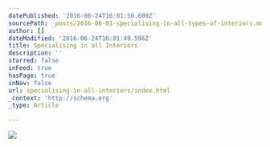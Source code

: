 ```yaml
---
datePublished: '2016-06-24T16:01:56.609Z'
sourcePath: _posts/2016-06-01-specialising-in-all-types-of-interiors.md
author: []
dateModified: '2016-06-24T16:01:49.596Z'
title: Specialising in all Interiors
description: ''
starred: false
inFeed: true
hasPage: true
inNav: false
url: specialising-in-all-interiors/index.html
_context: 'http://schema.org'
_type: Article

---
```

![](https://s3-us-west-2.amazonaws.com/the-grid-img/p/eae6bbc3c87dbb54b9e9f14b6cd43ca972c238db.jpg)